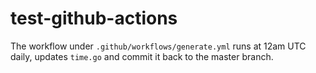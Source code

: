 test-github-actions
===================

The workflow under `.github/workflows/generate.yml` runs at 12am UTC daily, updates `time.go` and commit it back to the master branch.